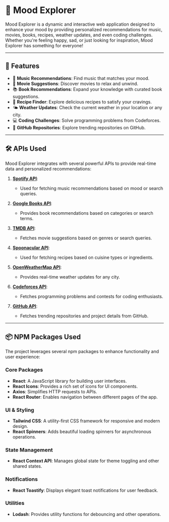 # 🌟 Mood Explorer

Mood Explorer is a dynamic and interactive web application designed to enhance your mood by providing personalized recommendations for music, movies, books, recipes, weather updates, and even coding challenges. Whether you're feeling happy, sad, or just looking for inspiration, Mood Explorer has something for everyone!

---

## 🚀 Features

- 🎵 **Music Recommendations**: Find music that matches your mood.
- 🎥 **Movie Suggestions**: Discover movies to relax and unwind.
- 📚 **Book Recommendations**: Expand your knowledge with curated book suggestions.
- 🍳 **Recipe Finder**: Explore delicious recipes to satisfy your cravings.
- 🌤️ **Weather Updates**: Check the current weather in your location or any city.
- 💻 **Coding Challenges**: Solve programming problems from Codeforces.
- 🐙 **GitHub Repositories**: Explore trending repositories on GitHub.

---

## 🛠️ APIs Used

Mood Explorer integrates with several powerful APIs to provide real-time data and personalized recommendations:

1. **[Spotify API](https://developer.spotify.com/documentation/web-api/)**:
   - Used for fetching music recommendations based on mood or search queries.

2. **[Google Books API](https://developers.google.com/books)**:
   - Provides book recommendations based on categories or search terms.

3. **[TMDB API](https://www.themoviedb.org/documentation/api)**:
   - Fetches movie suggestions based on genres or search queries.

4. **[Spoonacular API](https://spoonacular.com/food-api)**:
   - Used for fetching recipes based on cuisine types or ingredients.

5. **[OpenWeatherMap API](https://openweathermap.org/api)**:
   - Provides real-time weather updates for any city.

6. **[Codeforces API](https://codeforces.com/apiHelp)**:
   - Fetches programming problems and contests for coding enthusiasts.

7. **[GitHub API](https://docs.github.com/en/rest)**:
   - Fetches trending repositories and project details from GitHub.

---

## 📦 NPM Packages Used

The project leverages several npm packages to enhance functionality and user experience:

### Core Packages
- **React**: A JavaScript library for building user interfaces.
- **React Icons**: Provides a rich set of icons for UI components.
- **Axios**: Simplifies HTTP requests to APIs.
- **React Router**: Enables navigation between different pages of the app.

### UI & Styling
- **Tailwind CSS**: A utility-first CSS framework for responsive and modern design.
- **React Spinners**: Adds beautiful loading spinners for asynchronous operations.

### State Management
- **React Context API**: Manages global state for theme toggling and other shared states.

### Notifications
- **React Toastify**: Displays elegant toast notifications for user feedback.

### Utilities
- **Lodash**: Provides utility functions for debouncing and other operations.

